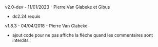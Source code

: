v2.0-dev - 11/01/2023 - Pierre Van Glabeke et Gibus
* dc2.24 requis

v1.8.3 - 04/04/2018 - Pierre Van Glabeke
* ajout code pour ne pas affiche la flèche quand les commentaires sont interdits